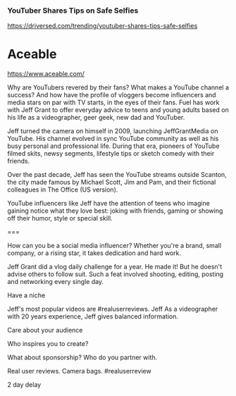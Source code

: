 ### YouTuber Shares Tips on Safe Selfies
https://driversed.com/trending/youtuber-shares-tips-safe-selfies

# Aceable
https://www.aceable.com/

Why are YouTubers revered by their fans? What makes a YouTube channel a success? And how have the profile of vloggers become influencers and media stars on par with TV starts, in the eyes of their fans. Fuel has work with Jeff Grant to offer everyday advice to teens and young adults based on his life as a videographer, geer geek, new dad and YouTuber. 

Jeff turned the camera on himself in 2009, launching JeffGrantMedia on YouTube. His channel evolved in sync YouTube community as well as his busy personal and professional life. During that era, pioneers of YouTube filmed skits, newsy segments, lifestyle tips or sketch comedy with their friends. 

Over the past decade, Jeff has seen the YouTube  streams outside Scanton, the city made famous by Michael Scott, Jim and Pam, and their fictional colleagues in The Office (US version). 

YouTube influencers like Jeff have the attention of teens who imagine gaining notice what they love best: joking with friends, gaming or showing off their humor, style or special skill. 

===

How can you be a social media influencer? Whether you're a brand, small company, or a rising star, it takes dedication and hard work.  

Jeff Grant did a vlog daily challenge for a year. He made it! But he doesn't advise others to follow suit.  Such a feat involved shooting, editing, posting and networking every single day.

Have a niche

Jeff's most popular videos are #realuserreviews. Jeff As a videographer with 20 years experience, Jeff gives balanced information. 

Care about your audience

Who inspires you to create?

What about sponsorship? Who do you partner with. 

Real user reviews. Camera bags. 
#realuserreview

2 day delay 



